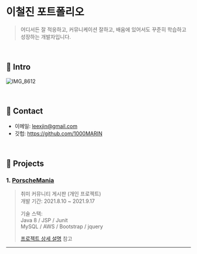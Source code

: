 # 이철진 포트폴리오
> 어디서든 잘 적응하고, 커뮤니케이션 잘하고, 배움에 있어서도 꾸준히 학습하고 성장하는 개발자입니다.

</br>

## :pushpin: Intro
![IMG_8612](https://user-images.githubusercontent.com/84886987/135206119-3f1cd79b-1eb4-4451-b58a-9153d56be53c.png)

</br>

## :pushpin: Contact
- 이메일: leexjin@gmail.com
- 깃헙: https://github.com/1000MARIN

</br>

## :pushpin: Projects
### 1. [PorscheMania](https://bit.ly/3ojWVxz)
>취미 커뮤니티 게시판 (개인 프로젝트)  
>개발 기간: 2021.8.10 ~ 2021.9.17  
>  
>기술 스택:  
>Java 8 / JSP / Junit   
>MySQL / AWS / Bootstrap / jquery
>  
>[프로젝트 상세 설명](https://github.com/1000MARIN/porscheMania) 참고

---
